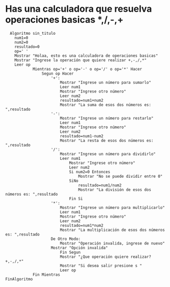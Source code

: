 # Has una calculadora que resuelva operaciones basicas *,/,-,+

      Algoritmo sin_titulo
        num1=0
        num2=0
        resultado=0
        op=' '
        Mostrar "Holaa, esto es una calculadora de operaciones basicas"
        Mostrar "Ingrese la operación que quiere realizar +,-,/,*"
        Leer op
                Mientras op='+' o op='-' o op='/' o op='*' Hacer
                    Segun op Hacer
                        '+':
                            Mostrar "Ingrese un número para sumarlo"
                            Leer num1
                            Mostrar "Ingrese otro número"
                            Leer num2
                            resultado=num1+num2
                            Mostrar "La suma de esos dos números es: ",resultado
                        '-':
                            Mostrar "Ingrese un número para restarlo"
                            Leer num1
                            Mostrar "Ingrese otro número"
                            Leer num2
                            resultado=num1-num2
                            Mostrar "La resta de esos dos números es: ",resultado
                        '/':
                            Mostrar "Ingrese un número para dividirlo"
                            Leer num1
                                Mostrar "Ingrese otro número"
                                Leer num2
                                Si num2=0 Entonces
                                    Mostrar "No se puede dividir entre 0"
                                SiNo
                                    resultado=num1/num2
                                    Mostrar "La división de esos dos números es: ",resultado
                                Fin Si
                        '*':	
                            Mostrar "Ingrese un número para multiplicarlo"
                            Leer num1
                            Mostrar "Ingrese otro número"
                            Leer num2
                            resultado=num1*num2
                            Mostrar "La multiplicación de esos dos números es: ",resultado
                        De Otro Modo:
                            Mostrar "Operación invalida, ingrese de nuevo"
                        Mostrar "Opción invalida"				
                            Fin Segun
                            Mostrar "¿Que operación quiere realizar? +,-,/,*"
                            Mostrar "Si desea salir presione s "
                            Leer op		
                Fin Mientras
    FinAlgoritmo
          
          
          
          
          
          
          
          
          
          
          
          
          
          
          
          
          
          
          
          
          
          

